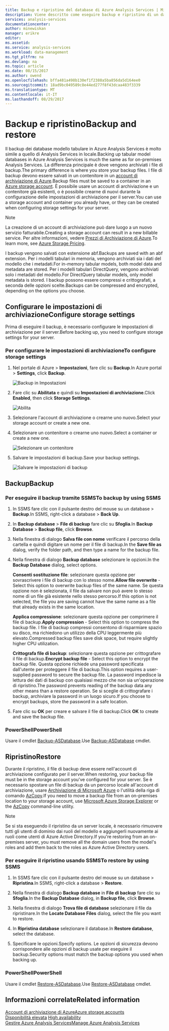 ```yaml
---
title: Backup e ripristino del database di Azure Analysis Services | Microsoft Docs
description: Viene descritto come eseguire backup e ripristino di un database di Azure Analysis Services.
services: analysis-services
documentationcenter: 
author: minewiskan
manager: erikre
editor: 
ms.assetid: 
ms.service: analysis-services
ms.workload: data-management
ms.tgt_pltfrm: na
ms.devlang: na
ms.topic: article
ms.date: 08/15/2017
ms.author: owend
ms.openlocfilehash: bffa481a498b130ef1f2388a5ba856da5d164ee0
ms.sourcegitcommit: 18ad9bc049589c8e44ed277f8f43dcaa483f3339
ms.translationtype: MT
ms.contentlocale: it-IT
ms.lasthandoff: 08/29/2017
---
```

# <a name="backup-and-restore"></a><span data-ttu-id="023f3-103">Backup e ripristino</span><span class="sxs-lookup"><span data-stu-id="023f3-103">Backup and restore</span></span>

<span data-ttu-id="023f3-104">Il backup dei database modello tabulare in Azure Analysis Services è molto simile a quello di Analysis Services in locale.</span><span class="sxs-lookup"><span data-stu-id="023f3-104">Backing up tabular model databases in Azure Analysis Services is much the same as for on-premises Analysis Services.</span></span> <span data-ttu-id="023f3-105">La differenza principale è dove vengono archiviati i file di backup.</span><span class="sxs-lookup"><span data-stu-id="023f3-105">The primary difference is where you store your backup files.</span></span> <span data-ttu-id="023f3-106">I file di backup devono essere salvati in un contenitore in un [account di archiviazione di Azure](../storage/common/storage-create-storage-account.md).</span><span class="sxs-lookup"><span data-stu-id="023f3-106">Backup files must be saved to a container in an [Azure storage account](../storage/common/storage-create-storage-account.md).</span></span> <span data-ttu-id="023f3-107">È possibile usare un account di archiviazione e un contenitore già esistenti, o è possibile crearne di nuovi durante la configurazione delle impostazioni di archiviazione per il server.</span><span class="sxs-lookup"><span data-stu-id="023f3-107">You can use a storage account and container you already have, or they can be created when configuring storage settings for your server.</span></span>

> [!NOTE]
> <span data-ttu-id="023f3-108">La creazione di un account di archiviazione può dare luogo a un nuovo servizio fatturabile.</span><span class="sxs-lookup"><span data-stu-id="023f3-108">Creating a storage account can result in a new billable service.</span></span> <span data-ttu-id="023f3-109">Per altre informazioni, vedere [Prezzi di Archiviazione di Azure](https://azure.microsoft.com/pricing/details/storage/blobs/).</span><span class="sxs-lookup"><span data-stu-id="023f3-109">To learn more, see [Azure Storage Pricing](https://azure.microsoft.com/pricing/details/storage/blobs/).</span></span>
> 
> 

<span data-ttu-id="023f3-110">I backup vengono salvati con estensione abf.</span><span class="sxs-lookup"><span data-stu-id="023f3-110">Backups are saved with an abf extension.</span></span> <span data-ttu-id="023f3-111">Per i modelli tabulari in memoria, vengono archiviati sia i dati del modello che i metadati.</span><span class="sxs-lookup"><span data-stu-id="023f3-111">For in-memory tabular models, both model data and metadata are stored.</span></span> <span data-ttu-id="023f3-112">Per i modelli tabulari DirectQuery, vengono archiviati solo i metadati del modello.</span><span class="sxs-lookup"><span data-stu-id="023f3-112">For DirectQuery tabular models, only model metadata is stored.</span></span> <span data-ttu-id="023f3-113">I backup possono essere compressi e crittografati, a seconda delle opzioni scelte.</span><span class="sxs-lookup"><span data-stu-id="023f3-113">Backups can be compressed and encrypted, depending on the options you choose.</span></span> 



## <a name="configure-storage-settings"></a><span data-ttu-id="023f3-114">Configurare le impostazioni di archiviazione</span><span class="sxs-lookup"><span data-stu-id="023f3-114">Configure storage settings</span></span>
<span data-ttu-id="023f3-115">Prima di eseguire il backup, è necessario configurare le impostazioni di archiviazione per il server.</span><span class="sxs-lookup"><span data-stu-id="023f3-115">Before backing up, you need to configure storage settings for your server.</span></span>


### <a name="to-configure-storage-settings"></a><span data-ttu-id="023f3-116">Per configurare le impostazioni di archiviazione</span><span class="sxs-lookup"><span data-stu-id="023f3-116">To configure storage settings</span></span>
1.  <span data-ttu-id="023f3-117">Nel portale di Azure > **Impostazioni**, fare clic su **Backup**.</span><span class="sxs-lookup"><span data-stu-id="023f3-117">In Azure portal > **Settings**, click **Backup**.</span></span>

    ![Backup in Impostazioni](./media/analysis-services-backup/aas-backup-backups.png)

2.  <span data-ttu-id="023f3-119">Fare clic su **Abilitata** e quindi su **Impostazioni di archiviazione**.</span><span class="sxs-lookup"><span data-stu-id="023f3-119">Click **Enabled**, then click **Storage Settings**.</span></span>

    ![Abilita](./media/analysis-services-backup/aas-backup-enable.png)

3. <span data-ttu-id="023f3-121">Selezionare l'account di archiviazione o crearne uno nuovo.</span><span class="sxs-lookup"><span data-stu-id="023f3-121">Select your storage account or create a new one.</span></span>

4. <span data-ttu-id="023f3-122">Selezionare un contenitore o crearne uno nuovo.</span><span class="sxs-lookup"><span data-stu-id="023f3-122">Select a container or create a new one.</span></span>

    ![Selezionare un contenitore](./media/analysis-services-backup/aas-backup-container.png)

5. <span data-ttu-id="023f3-124">Salvare le impostazioni di backup.</span><span class="sxs-lookup"><span data-stu-id="023f3-124">Save your backup settings.</span></span>

    ![Salvare le impostazioni di backup](./media/analysis-services-backup/aas-backup-save.png)

## <a name="backup"></a><span data-ttu-id="023f3-126">Backup</span><span class="sxs-lookup"><span data-stu-id="023f3-126">Backup</span></span>

### <a name="to-backup-by-using-ssms"></a><span data-ttu-id="023f3-127">Per eseguire il backup tramite SSMS</span><span class="sxs-lookup"><span data-stu-id="023f3-127">To backup by using SSMS</span></span>

1. <span data-ttu-id="023f3-128">In SSMS fare clic con il pulsante destro del mouse su un database > **Backup**.</span><span class="sxs-lookup"><span data-stu-id="023f3-128">In SSMS, right-click a database > **Back Up**.</span></span>

2. <span data-ttu-id="023f3-129">In **Backup database** > **File di backup** fare clic su **Sfoglia**.</span><span class="sxs-lookup"><span data-stu-id="023f3-129">In **Backup Database** > **Backup file**, click **Browse**.</span></span>

3. <span data-ttu-id="023f3-130">Nella finestra di dialogo **Salva file con nome** verificare il percorso della cartella e quindi digitare un nome per il file di backup.</span><span class="sxs-lookup"><span data-stu-id="023f3-130">In the **Save file as** dialog, verify the folder path, and then type a name for the backup file.</span></span> 

4. <span data-ttu-id="023f3-131">Nella finestra di dialogo **Backup database** selezionare le opzioni.</span><span class="sxs-lookup"><span data-stu-id="023f3-131">In the **Backup Database** dialog, select options.</span></span>

    <span data-ttu-id="023f3-132">**Consenti sostituzione file**: selezionare questa opzione per sovrascrivere i file di backup con lo stesso nome.</span><span class="sxs-lookup"><span data-stu-id="023f3-132">**Allow file overwrite** - Select this option to overwrite backup files of the same name.</span></span> <span data-ttu-id="023f3-133">Se questa opzione non è selezionata, il file da salvare non può avere lo stesso nome di un file già esistente nello stesso percorso.</span><span class="sxs-lookup"><span data-stu-id="023f3-133">If this option is not selected, the file you are saving cannot have the same name as a file that already exists in the same location.</span></span>

    <span data-ttu-id="023f3-134">**Applica compressione**: selezionare questa opzione per comprimere il file di backup.</span><span class="sxs-lookup"><span data-stu-id="023f3-134">**Apply compression** - Select this option to compress the backup file.</span></span> <span data-ttu-id="023f3-135">I file di backup compressi consentono di risparmiare spazio su disco, ma richiedono un utilizzo della CPU leggermente più elevato.</span><span class="sxs-lookup"><span data-stu-id="023f3-135">Compressed backup files save disk space, but require slightly higher CPU utilization.</span></span> 

    <span data-ttu-id="023f3-136">**Crittografa file di backup**: selezionare questa opzione per crittografare il file di backup.</span><span class="sxs-lookup"><span data-stu-id="023f3-136">**Encrypt backup file** - Select this option to encrypt the backup file.</span></span> <span data-ttu-id="023f3-137">Questa opzione richiede una password specificata dall'utente per proteggere il file di backup.</span><span class="sxs-lookup"><span data-stu-id="023f3-137">This option requires a user-supplied password to secure the backup file.</span></span> <span data-ttu-id="023f3-138">La password impedisce la lettura dei dati di backup con qualsiasi mezzo che non sia un'operazione di ripristino.</span><span class="sxs-lookup"><span data-stu-id="023f3-138">The password prevents reading of the backup data any other means than a restore operation.</span></span> <span data-ttu-id="023f3-139">Se si sceglie di crittografare i backup, archiviare la password in un luogo sicuro.</span><span class="sxs-lookup"><span data-stu-id="023f3-139">If you choose to encrypt backups, store the password in a safe location.</span></span>

5. <span data-ttu-id="023f3-140">Fare clic su **OK** per creare e salvare il file di backup.</span><span class="sxs-lookup"><span data-stu-id="023f3-140">Click **OK** to create and save the backup file.</span></span>


### <a name="powershell"></a><span data-ttu-id="023f3-141">PowerShell</span><span class="sxs-lookup"><span data-stu-id="023f3-141">PowerShell</span></span>
<span data-ttu-id="023f3-142">Usare il cmdlet [Backup-ASDatabase](https://docs.microsoft.com/sql/analysis-services/powershell/backup-asdatabase-cmdlet).</span><span class="sxs-lookup"><span data-stu-id="023f3-142">Use [Backup-ASDatabase](https://docs.microsoft.com/sql/analysis-services/powershell/backup-asdatabase-cmdlet) cmdlet.</span></span>

## <a name="restore"></a><span data-ttu-id="023f3-143">Ripristino</span><span class="sxs-lookup"><span data-stu-id="023f3-143">Restore</span></span>
<span data-ttu-id="023f3-144">Durante il ripristino, il file di backup deve essere nell'account di archiviazione configurato per il server.</span><span class="sxs-lookup"><span data-stu-id="023f3-144">When restoring, your backup file must be in the storage account you've configured for your server.</span></span> <span data-ttu-id="023f3-145">Se è necessario spostare un file di backup da un percorso locale all'account di archiviazione, usare [Archiviazione di Microsoft Azure](https://docs.microsoft.com/azure/vs-azure-tools-storage-manage-with-storage-explorer) o l'utilità della riga di comando [AzCopy](../storage/common/storage-use-azcopy.md).</span><span class="sxs-lookup"><span data-stu-id="023f3-145">If you need to move a backup file from an on-premises location to your storage account, use [Microsoft Azure Storage Explorer](https://docs.microsoft.com/azure/vs-azure-tools-storage-manage-with-storage-explorer) or the [AzCopy](../storage/common/storage-use-azcopy.md) command-line utility.</span></span> 



> [!NOTE]
> <span data-ttu-id="023f3-146">Se si sta eseguendo il ripristino da un server locale, è necessario rimuovere tutti gli utenti di dominio dai ruoli del modello e aggiungerli nuovamente ai ruoli come utenti di Azure Active Directory.</span><span class="sxs-lookup"><span data-stu-id="023f3-146">If you're restoring from an on-premises server, you must remove all the domain users from the model's roles and add them back to the roles as Azure Active Directory users.</span></span>
> 
> 

### <a name="to-restore-by-using-ssms"></a><span data-ttu-id="023f3-147">Per eseguire il ripristino usando SSMS</span><span class="sxs-lookup"><span data-stu-id="023f3-147">To restore by using SSMS</span></span>

1. <span data-ttu-id="023f3-148">In SSMS fare clic con il pulsante destro del mouse su un database > **Ripristina**.</span><span class="sxs-lookup"><span data-stu-id="023f3-148">In SSMS, right-click a database > **Restore**.</span></span>

2. <span data-ttu-id="023f3-149">Nella finestra di dialogo **Backup database** in **File di backup** fare clic su **Sfoglia**.</span><span class="sxs-lookup"><span data-stu-id="023f3-149">In the **Backup Database** dialog, in **Backup file**, click **Browse**.</span></span>

3. <span data-ttu-id="023f3-150">Nella finestra di dialogo **Trova file di database** selezionare il file da ripristinare.</span><span class="sxs-lookup"><span data-stu-id="023f3-150">In the **Locate Database Files** dialog, select the file you want to restore.</span></span>

4. <span data-ttu-id="023f3-151">In **Ripristina database** selezionare il database.</span><span class="sxs-lookup"><span data-stu-id="023f3-151">In **Restore database**, select the database.</span></span>

5. <span data-ttu-id="023f3-152">Specificare le opzioni.</span><span class="sxs-lookup"><span data-stu-id="023f3-152">Specify options.</span></span> <span data-ttu-id="023f3-153">Le opzioni di sicurezza devono corrispondere alle opzioni di backup usate per eseguire il backup.</span><span class="sxs-lookup"><span data-stu-id="023f3-153">Security options must match the backup options you used when backing up.</span></span>


### <a name="powershell"></a><span data-ttu-id="023f3-154">PowerShell</span><span class="sxs-lookup"><span data-stu-id="023f3-154">PowerShell</span></span>

<span data-ttu-id="023f3-155">Usare il cmdlet [Restore-ASDatabase](https://docs.microsoft.com/sql/analysis-services/powershell/restore-asdatabase-cmdlet).</span><span class="sxs-lookup"><span data-stu-id="023f3-155">Use [Restore-ASDatabase](https://docs.microsoft.com/sql/analysis-services/powershell/restore-asdatabase-cmdlet) cmdlet.</span></span>


## <a name="related-information"></a><span data-ttu-id="023f3-156">Informazioni correlate</span><span class="sxs-lookup"><span data-stu-id="023f3-156">Related information</span></span>

[<span data-ttu-id="023f3-157">Account di archiviazione di Azure</span><span class="sxs-lookup"><span data-stu-id="023f3-157">Azure storage accounts</span></span>](../storage/common/storage-create-storage-account.md)  
<span data-ttu-id="023f3-158">[Disponibilità elevata](analysis-services-bcdr.md)   </span><span class="sxs-lookup"><span data-stu-id="023f3-158">[High availability](analysis-services-bcdr.md)   </span></span>  
[<span data-ttu-id="023f3-159">Gestire Azure Analysis Services</span><span class="sxs-lookup"><span data-stu-id="023f3-159">Manage Azure Analysis Services</span></span>](analysis-services-manage.md)
